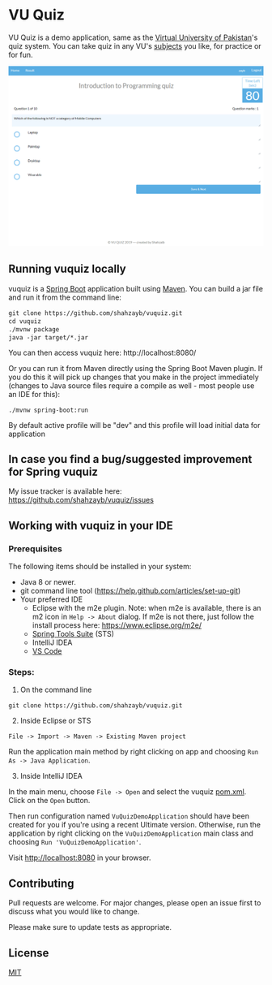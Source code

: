 # VU Quiz

VU Quiz is a demo application, same as the [Virtual University of Pakistan](http://vu.edu.pk/)'s quiz system.
You can take quiz in any VU's [subjects](https://ocw.vu.edu.pk/) you like, for practice or for fun.

![VU Quiz Demo](demo.gif)

## Running vuquiz locally
vuquiz is a [Spring Boot](https://spring.io/guides/gs/spring-boot) application built using [Maven](https://spring.io/guides/gs/maven/). You can build a jar file and run it from the command line:


```
git clone https://github.com/shahzayb/vuquiz.git
cd vuquiz
./mvnw package
java -jar target/*.jar
```

You can then access vuquiz here: http://localhost:8080/

Or you can run it from Maven directly using the Spring Boot Maven plugin. If you do this it will pick up changes that you make in the project immediately (changes to Java source files require a compile as well - most people use an IDE for this):

```
./mvnw spring-boot:run
```

By default active profile will be "dev" and this profile will load initial data for application

## In case you find a bug/suggested improvement for Spring vuquiz
My issue tracker is available here: https://github.com/shahzayb/vuquiz/issues

## Working with vuquiz in your IDE

### Prerequisites
The following items should be installed in your system:
* Java 8 or newer.
* git command line tool (https://help.github.com/articles/set-up-git)
* Your preferred IDE 
  * Eclipse with the m2e plugin. Note: when m2e is available, there is an m2 icon in `Help -> About` dialog. If m2e is
  not there, just follow the install process here: https://www.eclipse.org/m2e/
  * [Spring Tools Suite](https://spring.io/tools) (STS)
  * IntelliJ IDEA
  * [VS Code](https://code.visualstudio.com)

### Steps:

1) On the command line
```
git clone https://github.com/shahzayb/vuquiz.git
```
2) Inside Eclipse or STS
```
File -> Import -> Maven -> Existing Maven project
```

Run the application main method by right clicking on app and choosing `Run As -> Java Application`.

3) Inside IntelliJ IDEA

In the main menu, choose `File -> Open` and select the vuquiz [pom.xml](pom.xml). Click on the `Open` button.

Then run configuration named `VuQuizDemoApplication` should have been created for you if you're using a recent Ultimate
version. Otherwise, run the application by right clicking on the `VuQuizDemoApplication` main class and choosing
`Run 'VuQuizDemoApplication'`.

Visit [http://localhost:8080](http://localhost:8080) in your browser.

## Contributing
Pull requests are welcome. For major changes, please open an issue first to discuss what you would like to change.

Please make sure to update tests as appropriate.

## License
[MIT](https://choosealicense.com/licenses/mit/)
